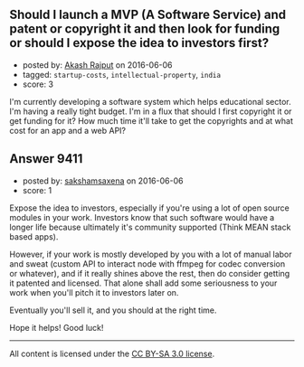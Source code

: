 ## Should I launch a MVP (A Software Service) and patent or copyright it and then look for funding or should I expose the idea to investors first?

- posted by: [Akash Rajput](https://stackexchange.com/users/7895045/akash-rajput) on 2016-06-06
- tagged: `startup-costs`, `intellectual-property`, `india`
- score: 3

I'm currently developing a software system which helps educational sector. I'm having a really tight budget. I'm in a flux that should I first copyright it or get funding for it? How much time it'll take to get the copyrights and at what cost for an app and a web API?


## Answer 9411

- posted by: [sakshamsaxena](https://stackexchange.com/users/8581319/sakshamsaxena) on 2016-06-06
- score: 1

Expose the idea to investors, especially if you're using a lot of open source modules in your work. Investors know that such software would have a longer life because ultimately it's community supported (Think MEAN stack based apps).

However, if your work is mostly developed by you with a lot of manual labor and sweat (custom API to interact node with ffmpeg for codec conversion or whatever), and if it really shines above the rest, then do consider getting it patented and licensed. That alone shall add some seriousness to your work when you'll pitch it to investors later on. 

Eventually you'll sell it, and you should at the right time.

Hope it helps! Good luck!



---

All content is licensed under the [CC BY-SA 3.0 license](https://creativecommons.org/licenses/by-sa/3.0/).

